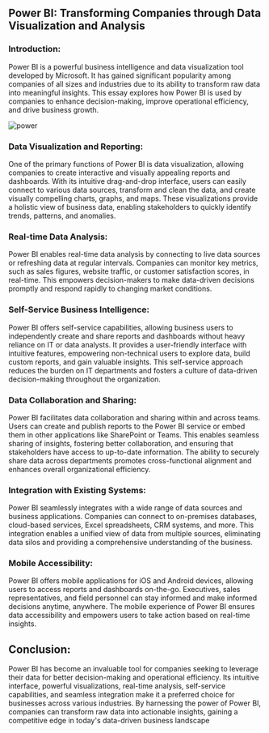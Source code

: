 ## Power BI: Transforming Companies through Data Visualization and Analysis

### Introduction:
Power BI is a powerful business intelligence and data visualization tool developed by Microsoft. It has gained significant popularity among companies of all sizes and industries due to its ability to transform raw data into meaningful insights. This essay explores how Power BI is used by companies to enhance decision-making, improve operational efficiency, and drive business growth.


![power](https://github.com/Abla-horchi862/PowerBi_Article/assets/61522624/cd2048b5-ac3d-47fd-8184-afec04db4728)


### Data Visualization and Reporting:
One of the primary functions of Power BI is data visualization, allowing companies to create interactive and visually appealing reports and dashboards. With its intuitive drag-and-drop interface, users can easily connect to various data sources, transform and clean the data, and create visually compelling charts, graphs, and maps. These visualizations provide a holistic view of business data, enabling stakeholders to quickly identify trends, patterns, and anomalies.

### Real-time Data Analysis:
Power BI enables real-time data analysis by connecting to live data sources or refreshing data at regular intervals. Companies can monitor key metrics, such as sales figures, website traffic, or customer satisfaction scores, in real-time. This empowers decision-makers to make data-driven decisions promptly and respond rapidly to changing market conditions.

### Self-Service Business Intelligence:
Power BI offers self-service capabilities, allowing business users to independently create and share reports and dashboards without heavy reliance on IT or data analysts. It provides a user-friendly interface with intuitive features, empowering non-technical users to explore data, build custom reports, and gain valuable insights. This self-service approach reduces the burden on IT departments and fosters a culture of data-driven decision-making throughout the organization.

### Data Collaboration and Sharing:
Power BI facilitates data collaboration and sharing within and across teams. Users can create and publish reports to the Power BI service or embed them in other applications like SharePoint or Teams. This enables seamless sharing of insights, fostering better collaboration, and ensuring that stakeholders have access to up-to-date information. The ability to securely share data across departments promotes cross-functional alignment and enhances overall organizational efficiency.

### Integration with Existing Systems:
Power BI seamlessly integrates with a wide range of data sources and business applications. Companies can connect to on-premises databases, cloud-based services, Excel spreadsheets, CRM systems, and more. This integration enables a unified view of data from multiple sources, eliminating data silos and providing a comprehensive understanding of the business.

### Mobile Accessibility:
Power BI offers mobile applications for iOS and Android devices, allowing users to access reports and dashboards on-the-go. Executives, sales representatives, and field personnel can stay informed and make informed decisions anytime, anywhere. The mobile experience of Power BI ensures data accessibility and empowers users to take action based on real-time insights.

## Conclusion:
Power BI has become an invaluable tool for companies seeking to leverage their data for better decision-making and operational efficiency. Its intuitive interface, powerful visualizations, real-time analysis, self-service capabilities, and seamless integration make it a preferred choice for businesses across various industries. By harnessing the power of Power BI, companies can transform raw data into actionable insights, gaining a competitive edge in today's data-driven business landscape
